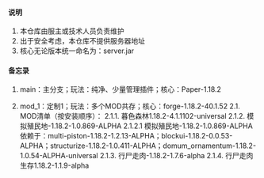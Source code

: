 #### 说明

1. 本仓库由服主或技术人员负责维护
2. 出于安全考虑，本仓库不提供服务器地址
3. 核心无论版本统一命名为：server.jar

#### 备忘录

1. main：主分支；玩法：纯净、少量管理插件；核心：Paper-1.18.2

2. mod_1：定制1；玩法：多个MOD共存；核心：forge-1.18.2-40.1.52
2.1. MOD清单（按安装顺序）：
2.1.1. 暮色森林1.18.2-4.1.1102-universal
2.1.2. 模拟殖民地-1.18.2-1.0.869-ALPHA
2.1.2.1 模拟殖民地-1.18.2-1.0.869-ALPHA依赖于：multi-piston-1.18.2-1.2.13-ALPHA；blockui-1.18.2-0.0.53-ALPHA；structurize-1.18.2-1.0.411-ALPHA；domum_ornamentum-1.18.2-1.0.54-ALPHA-universal
2.1.3. 行尸走肉-1.18.2-1.7.6-alpha
2.1.4. 行尸走肉生存1.18.2-1.1.9-alpha
